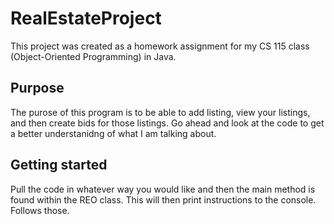 # RealEstateProject

This project was created as a homework assignment for my CS 115 class (Object-Oriented Programming) in Java.

## Purpose

The purose of this program is to be able to add listing, view your listings, and then create bids for those listings. Go ahead and look at the code to get a better understanidng of what I am talking about.

## Getting started

Pull the code in whatever way you would like and then the main method is found within the REO class. This will then print instructions to the console. Follows those.
